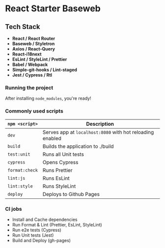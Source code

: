 # React Starter Baseweb

## Tech Stack

- **React / React Router**
- **Baseweb / Styletron**
- **Axios / React-Query**
- **React-i18next**
- **EsLint / StyleLint / Prettier**
- **Babel / Webpack**
- **Simple-git-hooks / Lint-staged**
- **Jest / Cypress / Rtl**

### Running the project

After installing `node_modules`, you're ready!

### Commonly used scripts

| `npm <script>` | Description                                               |
| -------------- | --------------------------------------------------------- |
| `dev`          | Serves app at `localhost:8080` with hot reloading enabled |
| `build`        | Builds the application to ./build                         |
| `test:unit`    | Runs all Unit tests                                       |
| `cypress`      | Opens Cypress                                             |
| `format:check` | Runs Prettier                                             |
| `lint:js`      | Runs EsLint                                               |
| `lint:style`   | Runs StyleLint                                            |
| `deploy`       | Deploys to Github Pages                                   |

### CI jobs

- Install and Cache dependencies
- Run Format & Lint (Prettier, EsLint, StyleLint)
- Run e2e tests (Cypress)
- Run Unit tests (Jest)
- Build and Deploy (gh-pages)
